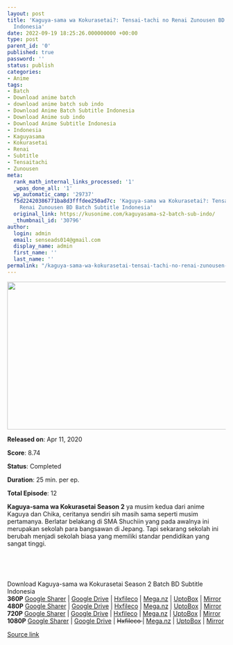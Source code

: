 ```yaml
---
layout: post
title: 'Kaguya-sama wa Kokurasetai?: Tensai-tachi no Renai Zunousen BD Batch Subtitle
  Indonesia'
date: 2022-09-19 18:25:26.000000000 +00:00
type: post
parent_id: '0'
published: true
password: ''
status: publish
categories:
- Anime
tags:
- Batch
- Download anime batch
- download anime batch sub indo
- Download Anime Batch Subtitle Indonesia
- Download Anime sub indo
- Download Anime Subtitle Indonesia
- Indonesia
- Kaguyasama
- Kokurasetai
- Renai
- Subtitle
- Tensaitachi
- Zunousen
meta:
  rank_math_internal_links_processed: '1'
  _wpas_done_all: '1'
  wp_automatic_camp: '29737'
  f5d22420386771ba8d3fffdee250ad7c: 'Kaguya-sama wa Kokurasetai?: Tensai-tachi no
    Renai Zunousen BD Batch Subtitle Indonesia'
  original_link: https://kusonime.com/kaguyasama-s2-batch-sub-indo/
  _thumbnail_id: '30796'
author:
  login: admin
  email: senseads014@gmail.com
  display_name: admin
  first_name: ''
  last_name: ''
permalink: "/kaguya-sama-wa-kokurasetai-tensai-tachi-no-renai-zunousen-bd-batch-subtitle-indonesia/"
---
```

<p><img width="604" height="340" src="{{ site.baseurl }}/assets/2022/09/Kaguya-sama-wa-Kokurasetai-Tensai-tachi-no-Renai-Zunousen-Season-2-604x340.jpg" class="attachment-thumb-large size-thumb-large wp-post-image" alt="" loading="lazy" title="Kaguya-sama wa Kokurasetai?: Tensai-tachi no Renai Zunousen BD Batch Subtitle Indonesia" srcset="https://kusonime.com/wp-content/uploads/2020/04/Kaguya-sama-wa-Kokurasetai-Tensai-tachi-no-Renai-Zunousen-Season-2-604x340.jpg 604w, https://kusonime.com/wp-content/uploads/2020/04/Kaguya-sama-wa-Kokurasetai-Tensai-tachi-no-Renai-Zunousen-Season-2-300x169.jpg 300w, https://kusonime.com/wp-content/uploads/2020/04/Kaguya-sama-wa-Kokurasetai-Tensai-tachi-no-Renai-Zunousen-Season-2-768x432.jpg 768w, https://kusonime.com/wp-content/uploads/2020/04/Kaguya-sama-wa-Kokurasetai-Tensai-tachi-no-Renai-Zunousen-Season-2-520x293.jpg 520w, https://kusonime.com/wp-content/uploads/2020/04/Kaguya-sama-wa-Kokurasetai-Tensai-tachi-no-Renai-Zunousen-Season-2.jpg 1000w" sizes="(max-width: 604px) 100vw, 604px" />
<p><b>Released on</b>: Apr 11, 2020</p>
<p>
<p><b>Score</b>: 8.74</p>
<p>
<p><b>Status</b>: Completed</p>
<p>
<p><b>Duration</b>: 25 min. per ep.</p>
<p>
<p><b>Total Episode</b>: 12</p>
<p>
<p><strong>Kaguya-sama wa Kokurasetai Season 2</strong> ya musim kedua dari anime Kaguya dan Chika, ceritanya sendiri sih masih sama seperti musim pertamanya. Berlatar belakang di SMA Shuchiin yang pada awalnya ini merupakan sekolah para bangsawan di Jepang. Tapi sekarang sekolah ini berubah menjadi sekolah biasa yang memiliki standar pendidikan yang sangat tinggi.</p>
<p>
<p> </p>
<p>
<p> </p>
<p>
<div class="smokeddl">
<div class="smokettl">Download Kaguya-sama wa Kokurasetai Season 2 Batch BD Subtitle Indonesia</div>
<div class="smokeurl"><strong>360P</strong> <a href="https://acefile.co/f/37898476/kusonime-mbak-kaguya-ngebet-di-tembak-s2-bd-360p-rar" target="_blank" rel="noopener noreferrer">Google Sharer</a> | <a href="https://drive.google.com/uc?export=download&amp;id=1XThkPYX2JNeysLDiYs5ZlX3JvF1xhphJ" target="_blank" rel="noopener noreferrer">Google Drive</a> | <a href="https://hxfile.co/fc07pylqs4cy" target="_blank" rel="noopener">Hxfileco</a> | <a href="https://mega.nz/file/sD5kXDxT#TgHTinGHAx9_sp7v5qLgJbt222-c-f5cKA7Bpo7nBq4" target="_blank" rel="noopener noreferrer">Mega.nz</a> | <a href="https://uptobox.com/k2btc2yhado7" target="_blank" rel="noopener">UptoBox</a> | <a href="https://mirrorace.org/m/33dmz" target="_blank" rel="noopener">Mirror</a></div>
<div class="smokeurl"><strong>480P</strong> <a href="https://acefile.co/f/37898479/kusonime-mbak-kaguya-ngebet-di-tembak-s2-bd-480p-rar" target="_blank" rel="noopener noreferrer">Google Sharer</a> | <a href="https://drive.google.com/uc?export=download&amp;id=1Z0pjpSVfh7jDMkp5ajAdm7jqjGCWrUUH" target="_blank" rel="noopener noreferrer">Google Drive</a> | <a href="https://hxfile.co/rby67uznznps" target="_blank" rel="noopener">Hxfileco</a> | <a href="https://mega.nz/file/gL5QFbTK#bqXncR4QRKaeeASNRd8ahhanUvVOkKVkC7hBuX3QQCE" target="_blank" rel="noopener noreferrer">Mega.nz</a> | <a href="https://uptobox.com/fmsd5qrtt279" target="_blank" rel="noopener">UptoBox</a> | <a href="https://mirrorace.org/m/1His1" target="_blank" rel="noopener">Mirror</a></div>
<div class="smokeurl"><strong>720P</strong> <a href="https://acefile.co/f/37898481/kusonime-mbak-kaguya-ngebet-di-tembak-s2-bd-720p-rar" target="_blank" rel="noopener noreferrer">Google Sharer</a> | <a href="https://drive.google.com/uc?export=download&amp;id=1cA7GhmIJ37djh_kWRz7fgiFc3tqJYLcO" target="_blank" rel="noopener noreferrer">Google Drive</a> | <a href="https://hxfile.co/v6hma6xyaqwp" target="_blank" rel="noopener">Hxfileco</a> | <a href="https://mega.nz/file/tHxQTR5Y#XOYK2_kHH3KGRs7gGp-CdrG2LkWkSl0Lts7ZvPQW_h0" target="_blank" rel="noopener noreferrer">Mega.nz</a> | <a href="https://uptobox.com/fusdzjytczd7" target="_blank" rel="noopener">UptoBox</a> | <a href="https://mirrorace.org/m/1Hisg" target="_blank" rel="noopener">Mirror</a></div>
<div class="smokeurl"><strong>1080P</strong> <a href="https://acefile.co/f/37898484/kusonime-mbak-kaguya-ngebet-di-tembak-s2-bd-1080p-rar" target="_blank" rel="noopener noreferrer">Google Sharer</a> | <a href="https://drive.google.com/uc?export=download&amp;id=17v5QBYZP8-csiuRQpFMp4Dn04ZST32rd" target="_blank" rel="noopener noreferrer">Google Drive</a> | <del datetime="2021-02-25T01:29:47+00:00">Hxfileco </del>| <a href="https://mega.nz/file/cCxgXDxb#b6yuk4CGWrGEkERkW1d9UpyOfgvUEn4rSsMAaUCvtd0" target="_blank" rel="noopener noreferrer">Mega.nz</a> | <a href="https://uptobox.com/iujxhl9kcjaw" target="_blank" rel="noopener">UptoBox</a> | <a href="https://mirrorace.org/m/11l0f">Mirror</a></div>
</div>
<p><a href="https://kusonime.com/kaguyasama-s2-batch-sub-indo/">Source link </a></p>
